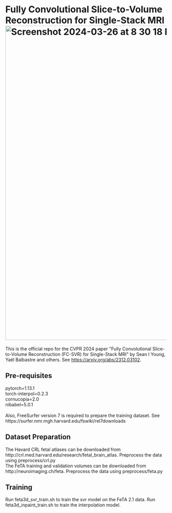<h1>Fully Convolutional Slice-to-Volume Reconstruction for Single-Stack MRI
<img width="980" alt="Screenshot 2024-03-26 at 8 30 18 PM" src="https://github.com/seannz/svr/assets/1659747/233b3f47-d10a-4e2d-ae6b-56c8bdb939a4"></h1>

This is the official repo for the CVPR 2024 paper "Fully Convolutional Slice-to-Volume Reconstruction (FC-SVR) for Single-Stack MRI" by Sean I Young, Yaël Balbastre and others. See https://arxiv.org/abs/2312.03102.

<h2>Pre-requisites</h2>
pytorch=1.13.1</br>
torch-interpol=0.2.3</br>
cornucopia=2.0</br>
nibabel=5.0.1</br>
</br>
Also, FreeSurfer version 7 is required to prepare the training dataset. See https://surfer.nmr.mgh.harvard.edu/fswiki/rel7downloads</br>

<h2>Dataset Preparation</h2>
The Havard CRL fetal atlases can be downloaded from http://crl.med.harvard.edu/research/fetal_brain_atlas. Preprocess the data using preprocess/crl.py </br>
The FeTA training and validation volumes can be downloaded from http://neuroimaging.ch/feta. Preprocess the data using preprocess/feta.py </br>

<h2>Training</h2>
Run feta3d_svr_train.sh to train the svr model on the FeTA 2.1 data. Run feta3d_inpaint_train.sh to train the interpolation model.
